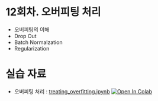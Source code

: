 # 12회차. 오버피팅 처리
- 오버피팅의 이해
- Drop Out
- Batch Normalzation
- Regularization

# 실습 자료
- 오버피팅 처리 : [treating_overfitting.ipynb](treating_overfitting.ipynb)  [![Open In Colab](https://colab.research.google.com/assets/colab-badge.svg)](https://colab.research.google.com/github/dhrim/keras_howto_2021/blob/master/class12/treating_overfitting.ipynb)

<br>
